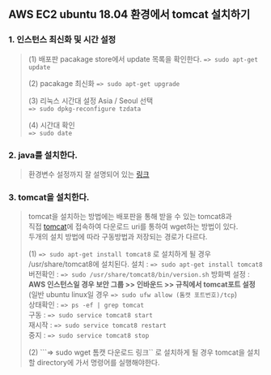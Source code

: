 ## AWS EC2 ubuntu 18.04 환경에서 tomcat 설치하기

### 1. 인스턴스 최신화 및 시간  설정
> (1) 배포판 pacakage store에서 update 목록을 확인한다.
> ```=> sudo apt-get update```    
> 
> (2) pacakage 최신화
> ```=> sudo apt-get upgrade```    
>  
> (3) 리눅스 시간대 설정 Asia / Seoul 선택    
> ```=> sudo dpkg-reconfigure tzdata ```   
> 
> (4) 시간대 확인   
> ```=> sudo date ```   

### 2. java를 설치한다.
> 환경변수 설정까지 잘 설명되어 있는 [링크](https://all-record.tistory.com/181?category=733055)     
> 


### 3. tomcat을 설치한다.
> tomcat을 설치하는 방법에는 배포판을 통해 받을 수 있는 tomcat8과      
> 직접 [tomcat](https://tomcat.apache.org/)에 접속하여 다운로드 uri를 통하여 wget하는 방법이 있다.   
> 두개의 설치 방법에 따라 구동방법과 저장되는 경로가 다르다.
> 
> (1) ```=> sudo apt-get install tomcat8``` 로 설치하게 될 경우 /usr/share/tomcat8에 설치된다.
> 설치 : ```=> sudo apt-get install tomcat8```  
> 버전확인 : ```=> sudo /usr/share/tomcat8/bin/version.sh```
> 방화벽 설정 : **AWS 인스턴스일 경우 보안 그룹 >> 인바운드 >> 규칙에서 tomcat포트 설정**
> (일반 ubuntu linux일 경우 ```=> sudo ufw allow (톰캣 포트번호)/tcp```)    
> 상태확인 : ```=> ps -ef | grep tomcat```    
> 구동 : ```=> sudo service tomcat8 start```     
> 재시작 : ```=> sudo service tomcat8 restart```   
> 중지 : ```=> sudo service tomcat8 stop```    
> 
> (2) ```=> sudo wget 톰캣 다운로드 링크`` 로 설치하게 될 경우 tomcat을 설치할 directory에 가서 명령어를 실행해야한다.    
>
